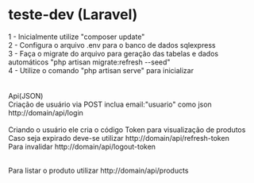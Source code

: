 # teste-dev (Laravel)
1 - Inicialmente utilize "composer update"<br>
2 - Configura o arquivo .env para o banco de dados sqlexpress<br>
3 - Faça o migrate do arquivo para geração das tabelas e dados automáticos "php artisan migrate:refresh --seed"<br>
4 - Utilize o comando "php artisan serve" para inicializar<br>
<br><br>
Api(JSON)<br>
Criação de usuário via POST inclua email:"usuario" como json <br>
http://domain/api/login<br><br>
Criando o usuário ele cria o código Token para visualização de produtos<br>
Caso seja expirado deve-se utilizar http://domain/api/refresh-token<br>
Para invalidar http://domain/api/logout-token<br><br>

Para listar o produto utilizar http://domain/api/products<br>
